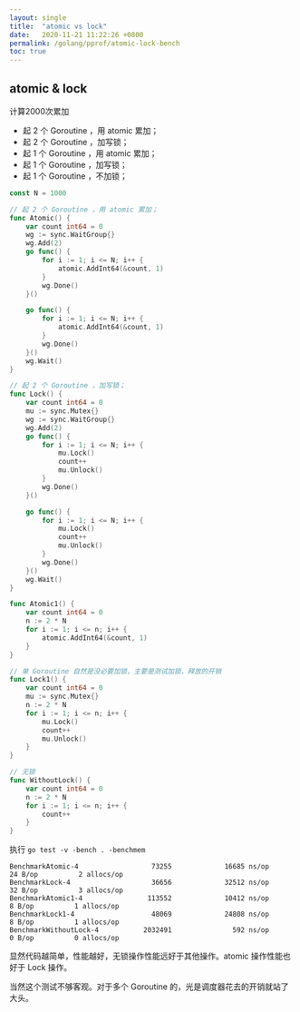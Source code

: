 ```yaml
---
layout: single
title:  "atomic vs lock"
date:   2020-11-21 11:22:26 +0800
permalink: /golang/pprof/atomic-lock-bench
toc: true
---
```


## atomic & lock



计算2000次累加

- 起 2 个 Goroutine ，用 atomic 累加；
- 起 2 个 Goroutine ，加写锁；
- 起 1 个 Goroutine ，用 atomic 累加；
- 起 1 个 Goroutine ，加写锁；
- 起 1 个 Goroutine ，不加锁；

```go
const N = 1000

// 起 2 个 Goroutine ，用 atomic 累加；
func Atomic() {
	var count int64 = 0
	wg := sync.WaitGroup{}
	wg.Add(2)
	go func() {
		for i := 1; i <= N; i++ {
			atomic.AddInt64(&count, 1)
		}
		wg.Done()
	}()

	go func() {
		for i := 1; i <= N; i++ {
			atomic.AddInt64(&count, 1)
		}
		wg.Done()
	}()
	wg.Wait()
}

// 起 2 个 Goroutine ，加写锁；
func Lock() {
	var count int64 = 0
	mu := sync.Mutex{}
	wg := sync.WaitGroup{}
	wg.Add(2)
	go func() {
		for i := 1; i <= N; i++ {
			mu.Lock()
			count++
			mu.Unlock()
		}
		wg.Done()
	}()

	go func() {
		for i := 1; i <= N; i++ {
			mu.Lock()
			count++
			mu.Unlock()
		}
		wg.Done()
	}()
	wg.Wait()
}

func Atomic1() {
	var count int64 = 0
	n := 2 * N
	for i := 1; i <= n; i++ {
		atomic.AddInt64(&count, 1)
	}
}

// 单 Goroutine 自然是没必要加锁，主要是测试加锁，释放的开销
func Lock1() {
	var count int64 = 0
	mu := sync.Mutex{}
	n := 2 * N
	for i := 1; i <= n; i++ {
		mu.Lock()
		count++
		mu.Unlock()
	}
}

// 无锁
func WithoutLock() {
	var count int64 = 0
	n := 2 * N
	for i := 1; i <= n; i++ { 
		count++
	}
}
```

执行 `go test -v -bench . -benchmem`

```
BenchmarkAtomic-4                  73255             16685 ns/op              24 B/op          2 allocs/op
BenchmarkLock-4                    36656             32512 ns/op              32 B/op          3 allocs/op
BenchmarkAtomic1-4                113552             10412 ns/op               8 B/op          1 allocs/op
BenchmarkLock1-4                   48069             24808 ns/op               8 B/op          1 allocs/op
BenchmarkWithoutLock-4           2032491               592 ns/op               0 B/op          0 allocs/op
```



显然代码越简单，性能越好，无锁操作性能远好于其他操作。atomic 操作性能也好于 Lock 操作。

当然这个测试不够客观。对于多个 Goroutine 的，光是调度器花去的开销就站了大头。











